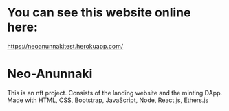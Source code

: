 # You can see this website online here: 
https://neoanunnakitest.herokuapp.com/

# Neo-Anunnaki
This is an nft project. Consists of the landing website and the minting DApp. Made with HTML, CSS, Bootstrap, JavaScript, Node, React.js, Ethers.js
